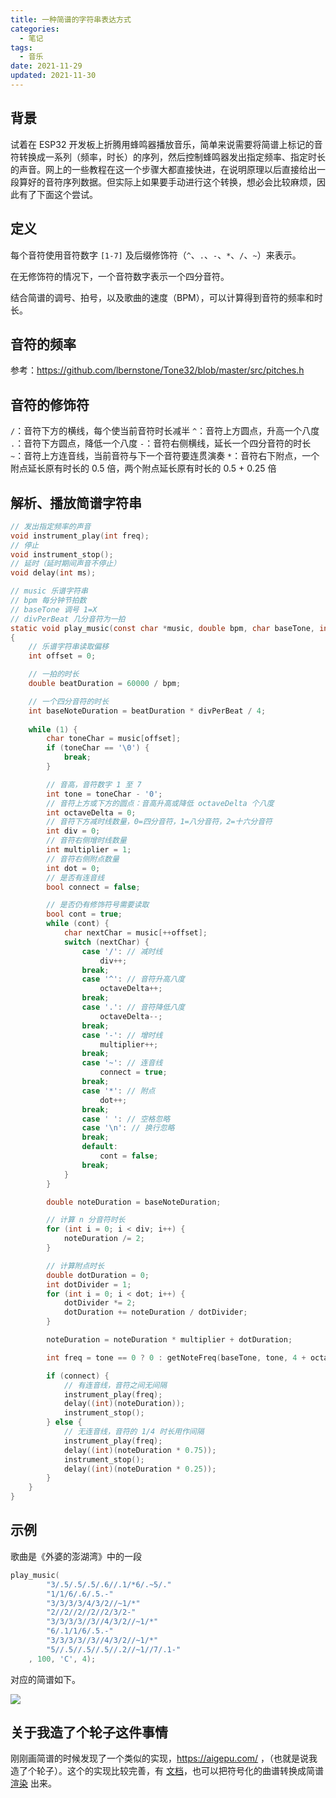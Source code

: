 ```yaml
---
title: 一种简谱的字符串表达方式
categories:
  - 笔记
tags:
  - 音乐
date: 2021-11-29
updated: 2021-11-30
---
```


## 背景

试着在 ESP32 开发板上折腾用蜂鸣器播放音乐，简单来说需要将简谱上标记的音符转换成一系列（频率，时长）的序列，然后控制蜂鸣器发出指定频率、指定时长的声音。网上的一些教程在这一个步骤大都直接快进，在说明原理以后直接给出一段算好的音符序列数据。但实际上如果要手动进行这个转换，想必会比较麻烦，因此有了下面这个尝试。

## 定义

每个音符使用音符数字 `[1-7]` 及后缀修饰符（`^`、`.`、`-`、`*`、`/`、`~`）来表示。

在无修饰符的情况下，一个音符数字表示一个四分音符。

结合简谱的调号、拍号，以及歌曲的速度（BPM），可以计算得到音符的频率和时长。

## 音符的频率

参考：https://github.com/lbernstone/Tone32/blob/master/src/pitches.h

## 音符的修饰符

`/`：音符下方的横线，每个使当前音符时长减半
`^`：音符上方圆点，升高一个八度
`.`：音符下方圆点，降低一个八度
`-`：音符右侧横线，延长一个四分音符的时长
`~`：音符上方连音线，当前音符与下一个音符要连贯演奏
`*`：音符右下附点，一个附点延长原有时长的 0.5 倍，两个附点延长原有时长的 0.5 + 0.25 倍

## 解析、播放简谱字符串

```c
// 发出指定频率的声音
void instrument_play(int freq);
// 停止
void instrument_stop();
// 延时（延时期间声音不停止）
void delay(int ms);

// music 乐谱字符串
// bpm 每分钟节拍数
// baseTone 调号 1=X
// divPerBeat 几分音符为一拍
static void play_music(const char *music, double bpm, char baseTone, int divPerBeat)
{
    // 乐谱字符串读取偏移
    int offset = 0;

    // 一拍的时长
    double beatDuration = 60000 / bpm;

    // 一个四分音符的时长
    int baseNoteDuration = beatDuration * divPerBeat / 4;
    
    while (1) {
        char toneChar = music[offset];
        if (toneChar == '\0') {
            break;
        }

        // 音高，音符数字 1 至 7
        int tone = toneChar - '0';
        // 音符上方或下方的圆点：音高升高或降低 octaveDelta 个八度
        int octaveDelta = 0;
        // 音符下方减时线数量，0=四分音符，1=八分音符，2=十六分音符
        int div = 0;
        // 音符右侧增时线数量
        int multiplier = 1;
        // 音符右侧附点数量
        int dot = 0;
        // 是否有连音线
        bool connect = false;

        // 是否仍有修饰符号需要读取
        bool cont = true;
        while (cont) {
            char nextChar = music[++offset];
            switch (nextChar) {
                case '/': // 减时线
                    div++;
                break;
                case '^': // 音符升高八度
                    octaveDelta++;
                break;
                case '.': // 音符降低八度
                    octaveDelta--;
                break;
                case '-': // 增时线
                    multiplier++;
                break;
                case '~': // 连音线
                    connect = true;
                break;
                case '*': // 附点
                    dot++;
                break;
                case ' ': // 空格忽略
                case '\n': // 换行忽略
                break;
                default:
                    cont = false;
                break;
            }
        }

        double noteDuration = baseNoteDuration;

        // 计算 n 分音符时长
        for (int i = 0; i < div; i++) {
            noteDuration /= 2;
        }

        // 计算附点时长
        double dotDuration = 0;
        int dotDivider = 1;
        for (int i = 0; i < dot; i++) {
            dotDivider *= 2;
            dotDuration += noteDuration / dotDivider;
        }

        noteDuration = noteDuration * multiplier + dotDuration;

        int freq = tone == 0 ? 0 : getNoteFreq(baseTone, tone, 4 + octaveDelta);

        if (connect) {
            // 有连音线，音符之间无间隔
            instrument_play(freq);
            delay((int)(noteDuration));
            instrument_stop();
        } else {
            // 无连音线，音符的 1/4 时长用作间隔
            instrument_play(freq);
            delay((int)(noteDuration * 0.75));
            instrument_stop();
            delay((int)(noteDuration * 0.25));
        }
    }
}
```

## 示例

歌曲是《外婆的澎湖湾》中的一段

```c
play_music(
        "3/.5/.5/.5/.6//.1/*6/.~5/."
        "1/1/6/.6/.5.-"
        "3/3/3/3/4/3/2//~1/*"
        "2//2//2//2//2/3/2-"
        "3/3/3/3//3//4/3/2//~1/*"
        "6/.1/1/6/.5.-"
        "3/3/3/3//3//4/3/2//~1/*"
        "5//.5//.5//.5//.2//~1//7/.1-"
    , 100, 'C', 4);
```

对应的简谱如下。

![](https://imkero-static-1255707222.file.myqcloud.com/posts/numbered-musical-notation-for-program/melody.png)


## 关于我造了个轮子这件事情

刚刚画简谱的时候发现了一个类似的实现，https://aigepu.com/ ，（也就是说我造了个轮子）。这个的实现比较完善，有 [文档](https://www.kancloud.cn/aigepu/xiyou_help/545749)，也可以把符号化的曲谱转换成简谱 [渲染](https://aigepu.com/zhipu) 出来。

